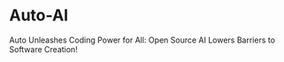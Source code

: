 # Auto-AI
Auto Unleashes Coding Power for All: Open Source AI Lowers Barriers to Software Creation!
